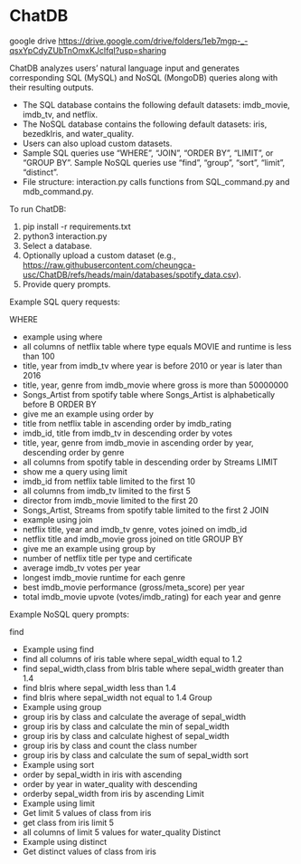 # ChatDB
google drive 
https://drive.google.com/drive/folders/1eb7mgp-_-qsxYpCdyZUbTnOmxKJclfqI?usp=sharing

ChatDB analyzes users’ natural language input and generates corresponding SQL (MySQL) and NoSQL (MongoDB) queries along with their resulting outputs.
- The SQL database contains the following default datasets: imdb_movie, imdb_tv, and netflix. 
- The NoSQL database contains the following default datasets: iris, bezedkIris, and water_quality.
- Users can also upload custom datasets. 
- Sample SQL queries use “WHERE”, “JOIN”, “ORDER BY”, “LIMIT”, or “GROUP BY”. Sample NoSQL queries use “find”, “group”, “sort”, “limit”, “distinct”.
- File structure: interaction.py calls functions from SQL_command.py and mdb_command.py.

To run ChatDB:

1) pip install -r requirements.txt
1) python3 interaction.py
2) Select a database.
3) Optionally upload a custom dataset (e.g., https://raw.githubusercontent.com/cheungca-usc/ChatDB/refs/heads/main/databases/spotify_data.csv).
4) Provide query prompts.


Example SQL query requests:

WHERE
- example using where
- all columns of netflix table where type equals MOVIE and runtime is less than 100
- title, year from imdb_tv where year is before 2010 or year is later than 2016
- title, year, genre from imdb_movie where gross is more than 50000000
- Songs_Artist from spotify table where Songs_Artist is alphabetically before B
ORDER BY
- give me an example using order by
- title from netflix table in ascending order by imdb_rating
- imdb_id, title from imdb_tv in descending order by votes 
- title, year, genre from imdb_movie in ascending order by year, descending order by genre
- all columns from spotify table in descending order by Streams
LIMIT
- show me a query using limit
- imdb_id from netflix table limited to the first 10
- all columns from imdb_tv limited to the first 5
- director from imdb_movie limited to the first 20
- Songs_Artist, Streams from spotify table limited to the first 2
JOIN
- example using join
- netflix title, year and imdb_tv genre, votes joined on imdb_id
- netflix title and imdb_movie gross joined on title
GROUP BY
- give me an example using group by
- number of netflix title per type and certificate
- average imdb_tv votes per year
- longest imdb_movie runtime for each genre
- best imdb_movie performance (gross/meta_score) per year
- total imdb_movie upvote (votes/imdb_rating) for each year and genre


Example NoSQL query prompts:

find
- Example using find
- find all columns of iris table where sepal_width equal to 1.2
- find sepal_width,class from bIris table where sepal_width greater than 1.4
- find bIris where sepal_width less than 1.4
- find bIris where sepal_width not equal to 1.4
Group
- Example using group
- group iris by class and calculate the average of sepal_width
- group iris by class and calculate the min of sepal_width
- group iris by class and calculate highest of sepal_width
- group iris by class and count the class number
- group iris by class and calculate the sum of sepal_width
sort
- Example using sort
- order by sepal_width in iris with ascending
- order by year in water_quality with descending
- orderby sepal_width from iris by ascending
Limit
- Example using limit
- Get limit 5 values of class from iris
- get class from iris limit 5
- all columns of limit 5 values for water_quality
Distinct
- Example using distinct
- Get distinct values of class from iris

 
